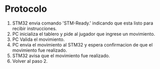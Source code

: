 # Protocolo

1. STM32 envia comando 'STM-Ready.' indicando que esta listo para recibir instrucciones.
2. PC inicializa el tablero y pide al jugador que ingrese un movimiento.
3. PC Valida el movimiento.
4. PC envia el movimiento al STM32 y espera confirmacion de que el movimiento fue realizado.
5. STM32 avisa que el movimiento fue realizado.
6. Volver al paso 2.